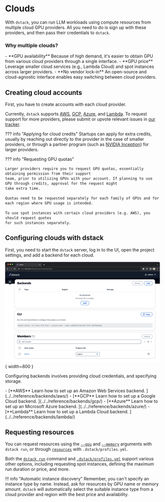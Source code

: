 # Clouds

With `dstack`, you can run LLM workloads using compute resources from multiple cloud GPU providers. 
All you need to do is sign up with these providers, and then pass
their credentials to `dstack`.

### Why multiple clouds?

<div class="grid cards" markdown>
- <span>**GPU availability**
   Because of high demand, it's easier to obtain GPU from various cloud providers through a single interface.</span>
- <span>**GPU price**
   Leverage smaller cloud services (e.g., Lambda Cloud) and spot instances across larger providers.</span>
- <span>**No vendor lock-in**
   An open-source and cloud-agnostic interface enables easy switching between cloud providers.</span>
</div>

## Creating cloud accounts

First, you have to create accounts with each cloud provider.

Currently, `dstack` supports [AWS](https://portal.aws.amazon.com/billing/signup), 
[GCP](https://console.cloud.google.com/freetrial), 
[Azure](https://azure.microsoft.com/en-us/free), and [Lambda](https://cloud.lambdalabs.com/sign-up). 
To request support for more providers, please submit or upvote
relevant issues in [our tracker](https://github.com/dstackai/dstack/issues).

??? info "Applying for cloud credits"
    Startups can apply for extra credits, usually by reaching out directly to the provider in the case of smaller providers,
    or through a partner program (such as [NVIDIA Inception](https://www.nvidia.com/en-us/startups/)) for larger providers.

??? info "Requesting GPU quotas"

    Larger providers require you to request GPU quotas, essentially obtaining permission from their support
    team, prior to utilizing GPUs with your account. If planning to use GPU through credits, approval for the request might
    take extra time.
    
    Quotas need to be requested separately for each family of GPUs and for each region where GPU usage is intended.

    To use spot instances with certain cloud providers (e.g. AWS), you should request quotes
    for such instances separately.

## Configuring clouds with dstack

First, you need to start the `dstack` server, log in to the UI, open the project settings, and add a backend for each
cloud.

![](../../assets/images/dstack-hub-view-project-empty.png){ width=800 }

Configuring backends involves providing cloud credentials, and specifying storage.

<div class="grid cards" markdown>
- [**AWS**
   Learn how to set up an Amazon Web Services backend.
  ](../../reference/backends/aws/)
- [**GCP**
   Learn how to set up a Google Cloud backend.
  ](../../reference/backends/gcp/)
- [**Azure**
   Learn how to set up an Microsoft Azure backend.
  ](../../reference/backends/azure/)
- [**Lambda**
   Learn how to set up a Lambda Cloud backend.
  ](../../reference/backends/lambda/)

</div>

## Requesting resources

You can request resources using the [`--gpu`](../reference/cli/run.md#GPU) 
and [`--memory`](../reference/cli/run.md#MEMORY) arguments with `dstack run`, 
or through [`resources`](../reference/profiles.yml.md#RESOURCES) with `.dstack/profiles.yml`.

Both the [`dstack run`](../reference/cli/run.md) command and [`.dstack/profiles.yml`](../reference/profiles.yml.md)
support various other options, including requesting spot instances, defining the maximum run duration or price, and
more.

!!! info "Automatic instance discovery"
    Remember, you can't specify an instance type by name. Instead, ask for resources by GPU name or memory amount. 
    `dstack` will automatically select the suitable instance type from a cloud provider and region with the best
    price and availability.